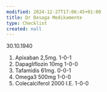 ```yaml
---
modified: 2024-12-27T17:06:45+01:00
title: Dr Desaga Medikamente
type: Checklist
created: null
---
```


30.10.1940
1. Apixaban 2,5mg.             1-0-1
2. Dapagliflozin 10mg        1-0-0
3. Tafamidis 61mg.             0-0-1
4. Omega3 500mg              1-0-0
5. Colecalciferol 2000 I.E. 1-0-0
